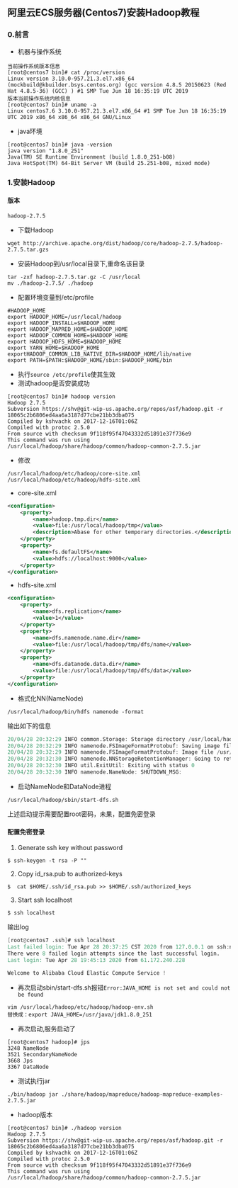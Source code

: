 



## 阿里云ECS服务器(Centos7)安装Hadoop教程

### 0.前言

- 机器与操作系统

```shell
当前操作系统版本信息
[root@centos7 bin]# cat /proc/version
Linux version 3.10.0-957.21.3.el7.x86_64 (mockbuild@kbuilder.bsys.centos.org) (gcc version 4.8.5 20150623 (Red Hat 4.8.5-36) (GCC) ) #1 SMP Tue Jun 18 16:35:19 UTC 2019
版本当前操作系统内核信息
[root@centos7 bin]# uname -a
Linux centos7.6 3.10.0-957.21.3.el7.x86_64 #1 SMP Tue Jun 18 16:35:19 UTC 2019 x86_64 x86_64 x86_64 GNU/Linux
```

- java环境

```shell
[root@centos7 bin]# java -version
java version "1.8.0_251"
Java(TM) SE Runtime Environment (build 1.8.0_251-b08)
Java HotSpot(TM) 64-Bit Server VM (build 25.251-b08, mixed mode)
```

### 1.安装Hadoop

#### 版本

```shell
hadoop-2.7.5
```

- 下载Hadoop

```shell
wget http://archive.apache.org/dist/hadoop/core/hadoop-2.7.5/hadoop-2.7.5.tar.gzs
```

- 安装Hadoop到/usr/local目录下,重命名该目录

```shell
tar -zxf hadoop-2.7.5.tar.gz -C /usr/local
mv ./hadoop-2.7.5/ ./hadoop
```

- 配置环境变量到/etc/profile

```shell
#HADOOP_HOME
export HADOOP_HOME=/usr/local/hadoop
export HADOOP_INSTALL=$HADOOP_HOME
export HADOOP_MAPRED_HOME=$HADOOP_HOME
export HADOOP_COMMON_HOME=$HADOOP_HOME
export HADOOP_HDFS_HOME=$HADOOP_HOME
export YARN_HOME=$HADOOP_HOME
exportHADOOP_COMMON_LIB_NATIVE_DIR=$HADOOP_HOME/lib/native
export PATH=$PATH:$HADOOP_HOME/sbin:$HADOOP_HOME/bin
```

- 执行`source /etc/profile`使其生效
- 测试hadoop是否安装成功

```shell
[root@centos7 bin]# hadoop version
Hadoop 2.7.5
Subversion https://shv@git-wip-us.apache.org/repos/asf/hadoop.git -r 18065c2b6806ed4aa6a3187d77cbe21bb3dba075
Compiled by kshvachk on 2017-12-16T01:06Z
Compiled with protoc 2.5.0
From source with checksum 9f118f95f47043332d51891e37f736e9
This command was run using /usr/local/hadoop/share/hadoop/common/hadoop-common-2.7.5.jar
```

- 修改

```shell
/usr/local/hadoop/etc/hadoop/core-site.xml
/usr/local/hadoop/etc/hadoop/hdfs-site.xml
```

- core-site.xml

```xml
<configuration>
    <property>
        <name>hadoop.tmp.dir</name> 
        <value>file:/usr/local/hadoop/tmp</value>
        <description>Abase for other temporary directories.</description>
    </property>
    <property>
        <name>fs.defaultFS</name>
        <value>hdfs://localhost:9000</value>
    </property>
</configuration>
```

- hdfs-site.xml

```xml
<configuration>
    <property>
        <name>dfs.replication</name>
        <value>1</value>
    </property>
    <property>
        <name>dfs.namenode.name.dir</name>
        <value>file:/usr/local/hadoop/tmp/dfs/name</value>
    </property>
    <property>
        <name>dfs.datanode.data.dir</name>
        <value>file:/usr/local/hadoop/tmp/dfs/data</value>
    </property>
</configuration>
```

- 格式化NN(NameNode)

```shell
/usr/local/hadoop/bin/hdfs namenode -format
```

输出如下的信息

```verilog
20/04/28 20:32:29 INFO common.Storage: Storage directory /usr/local/hadoop/tmp/dfs/name has been successfully formatted.
20/04/28 20:32:29 INFO namenode.FSImageFormatProtobuf: Saving image file /usr/local/hadoop/tmp/dfs/name/current/fsimage.ckpt_0000000000000000000 using no compression
20/04/28 20:32:29 INFO namenode.FSImageFormatProtobuf: Image file /usr/local/hadoop/tmp/dfs/name/current/fsimage.ckpt_0000000000000000000 of size 321 bytes saved in 0 seconds.
20/04/28 20:32:30 INFO namenode.NNStorageRetentionManager: Going to retain 1 images with txid >= 0
20/04/28 20:32:30 INFO util.ExitUtil: Exiting with status 0
20/04/28 20:32:30 INFO namenode.NameNode: SHUTDOWN_MSG: 
```

- 启动NameNode和DataNode进程

```shell
/usr/local/hadoop/sbin/start-dfs.sh
```

上述启动提示需要配置root密码，未果，配置免密登录

#### 配置免密登录

1) Generate ssh key without password

```
$ ssh-keygen -t rsa -P ""
```

2) Copy id_rsa.pub to authorized-keys

```
$  cat $HOME/.ssh/id_rsa.pub >> $HOME/.ssh/authorized_keys
```

3) Start ssh localhost

```
$ ssh localhost
```

输出log

```verilog
[root@centos7 .ssh]# ssh localhost
Last failed login: Tue Apr 28 20:37:25 CST 2020 from 127.0.0.1 on ssh:notty
There were 8 failed login attempts since the last successful login.
Last login: Tue Apr 28 19:45:13 2020 from 61.172.240.228

Welcome to Alibaba Cloud Elastic Compute Service !

```

- 再次启动sbin/start-dfs.sh报错`Error:JAVA_HOME is not set and could not be found `

```shell
vim /usr/local/hadoop/etc/hadoop/hadoop-env.sh
替换成：export JAVA_HOME=/usr/java/jdk1.8.0_251
```

- 再次启动,服务启动了

```shell
[root@centos7 hadoop]# jps
3248 NameNode
3521 SecondaryNameNode
3668 Jps
3367 DataNode
```



- 测试执行jar

```shell
./bin/hadoop jar ./share/hadoop/mapreduce/hadoop-mapreduce-examples-2.7.5.jar
```

- hadoop版本

```shell
[root@centos7 bin]# ./hadoop version
Hadoop 2.7.5
Subversion https://shv@git-wip-us.apache.org/repos/asf/hadoop.git -r 18065c2b6806ed4aa6a3187d77cbe21bb3dba075
Compiled by kshvachk on 2017-12-16T01:06Z
Compiled with protoc 2.5.0
From source with checksum 9f118f95f47043332d51891e37f736e9
This command was run using /usr/local/hadoop/share/hadoop/common/hadoop-common-2.7.5.jar
```









